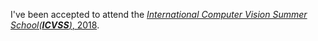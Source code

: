 I've been accepted to attend the <a href="http://iplab.dmi.unict.it/icvss2018/"><em>International Computer Vision Summer School(<b>ICVSS</b>)</em>, 2018</a>.
